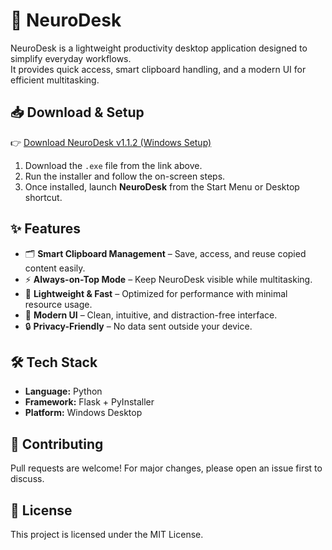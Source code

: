 # 🧠 NeuroDesk

NeuroDesk is a lightweight productivity desktop application designed to simplify everyday workflows.  
It provides quick access, smart clipboard handling, and a modern UI for efficient multitasking.  

## 📥 Download & Setup

👉 [Download NeuroDesk v1.1.2 (Windows Setup)](https://github.com/balamurugan-cholas/clipboard/releases/download/v1.1.2/NeuroDesk.Setup.1.1.2.exe)

1. Download the `.exe` file from the link above.  
2. Run the installer and follow the on-screen steps.  
3. Once installed, launch **NeuroDesk** from the Start Menu or Desktop shortcut.  

## ✨ Features
- 🗂️ **Smart Clipboard Management** – Save, access, and reuse copied content easily.  
- ⚡ **Always-on-Top Mode** – Keep NeuroDesk visible while multitasking.  
- 🚀 **Lightweight & Fast** – Optimized for performance with minimal resource usage.  
- 🎨 **Modern UI** – Clean, intuitive, and distraction-free interface.  
- 🔒 **Privacy-Friendly** – No data sent outside your device.    

## 🛠️ Tech Stack
- **Language:** Python  
- **Framework:** Flask + PyInstaller  
- **Platform:** Windows Desktop  

## 🤝 Contributing
Pull requests are welcome! For major changes, please open an issue first to discuss.  

## 📜 License
This project is licensed under the MIT License.  
